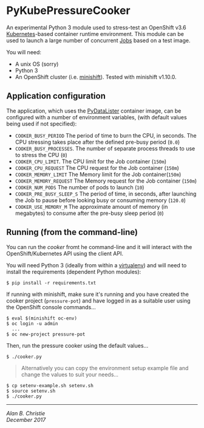 # PyKubePressureCooker
An experimental Python 3 module used to stress-test an OpenShift v3.6
[Kubernetes]-based container runtime environment. This module can be used
to launch a large number of concurrent [Jobs] based on a test image.

You will need:

-   A unix OS (sorry)
-   Python 3
-   An OpenShift cluster (i.e. [minishift]).
    Tested with minishift v1.10.0.

## Application configuration
The application, which uses the [PyDataLister] container image,
can be configured with a number of environment variables,
(with default values being used if not specified):

-   `COOKER_BUSY_PERIOD`
    The period of time to burn the CPU, in seconds. The CPU stressing
    takes place after the defined pre-busy period (`0.0`)
-   `COOKER_BUSY_PROCESSES`.
    The number of separate process threads to use to stress the CPU (`0`)
-   `COOKER_CPU_LIMIT`.
    The CPU limit for the Job container (`150m`)
-   `COOKER_CPU_REQUEST`
    The CPU request for the Job container (`150m`)
-   `COOKER_MEMORY_LIMIT`
    The Memory limit for the Job container(`150m`)
-   `COOKER_MEMORY_REQUEST`
    The Memory request for the Job container (`150m`)
-   `COOKER_NUM_PODS`
    The number of pods to launch (`10`)
-   `COOKER_PRE_BUSY_SLEEP_S`
    The period of time, in seconds, after launching the Job to pause before
    looking busy or consuming memory (`120.0`)
-   `COOKER_USE_MEMORY_M`
    The approximate amount of memory (in megabytes) to consume after
    the pre-busy sleep period (`0`)

## Running (from the command-line)
You can run the _cooker_ fromt he command-line and it will interact with the
OpenShift/Kubernetes API using the client API.

You will need Python 3 (ideally from within a [virtualenv]) and will need
to install the requirements (dependent Python modules):

    $ pip install -r requirements.txt

If running with minishift, make sure it's running and you have created the
cooker project (`pressure-pot`) and have logged in as a suitable user using
the OpenShift console commands...

    $ eval $(minishift oc-env)
    $ oc login -u admin
      ...
    $ oc new-project pressure-pot
    
Then, run the pressure cooker using the default values...

    $ ./cooker.py
    
>   Alternatively you can copy the environment setup example file
    and change the values to suit your needs...
    
    $ cp setenv-example.sh setenv.sh
    $ source setenv.sh
    $ ./cooker.py

---

[Kubernetes]: https://kubernetes.io
[minishift]: https://github.com/minishift/minishift
[Jobs]: https://docs.openshift.org/3.6/dev_guide/jobs.html
[PyDataLister]: https://hub.docker.com/r/alanbchristie/pydatalister/
[VirtualEnv]: https://virtualenvwrapper.readthedocs.io/en/latest/

_Alan B. Christie  
December 2017_
